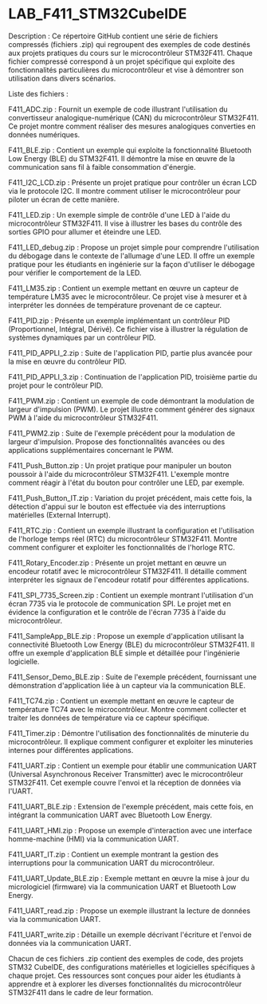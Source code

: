 # LAB_F411_STM32CubeIDE

Description :
Ce répertoire GitHub contient une série de fichiers compressés (fichiers .zip) qui regroupent des exemples de code destinés aux projets pratiques du cours sur le microcontrôleur STM32F411. Chaque fichier compressé correspond à un projet spécifique qui exploite des fonctionnalités particulières du microcontrôleur et vise à démontrer son utilisation dans divers scénarios.

Liste des fichiers :

F411_ADC.zip : Fournit un exemple de code illustrant l'utilisation du convertisseur analogique-numérique (CAN) du microcontrôleur STM32F411. Ce projet montre comment réaliser des mesures analogiques converties en données numériques.

F411_BLE.zip : Contient un exemple qui exploite la fonctionnalité Bluetooth Low Energy (BLE) du STM32F411. Il démontre la mise en œuvre de la communication sans fil à faible consommation d'énergie.

F411_I2C_LCD.zip : Présente un projet pratique pour contrôler un écran LCD via le protocole I2C. Il montre comment utiliser le microcontrôleur pour piloter un écran de cette manière.

F411_LED.zip : Un exemple simple de contrôle d'une LED à l'aide du microcontrôleur STM32F411. Il vise à illustrer les bases du contrôle des sorties GPIO pour allumer et éteindre une LED.

F411_LED_debug.zip : Propose un projet simple pour comprendre l'utilisation du débogage dans le contexte de l'allumage d'une LED. Il offre un exemple pratique pour les étudiants en ingénierie sur la façon d'utiliser le débogage pour vérifier le comportement de la LED.

F411_LM35.zip : Contient un exemple mettant en œuvre un capteur de température LM35 avec le microcontrôleur. Ce projet vise à mesurer et à interpréter les données de température provenant de ce capteur.

F411_PID.zip : Présente un exemple implémentant un contrôleur PID (Proportionnel, Intégral, Dérivé). Ce fichier vise à illustrer la régulation de systèmes dynamiques par un contrôleur PID.

F411_PID_APPLI_2.zip : Suite de l'application PID, partie plus avancée pour la mise en œuvre du contrôleur PID.

F411_PID_APPLI_3.zip : Continuation de l'application PID, troisième partie du projet pour le contrôleur PID.

F411_PWM.zip : Contient un exemple de code démontrant la modulation de largeur d'impulsion (PWM). Le projet illustre comment générer des signaux PWM à l'aide du microcontrôleur STM32F411.

F411_PWM2.zip : Suite de l'exemple précédent pour la modulation de largeur d'impulsion. Propose des fonctionnalités avancées ou des applications supplémentaires concernant le PWM.

F411_Push_Button.zip : Un projet pratique pour manipuler un bouton poussoir à l'aide du microcontrôleur STM32F411. L'exemple montre comment réagir à l'état du bouton pour contrôler une LED, par exemple.

F411_Push_Button_IT.zip : Variation du projet précédent, mais cette fois, la détection d'appui sur le bouton est effectuée via des interruptions matérielles (External Interrupt).

F411_RTC.zip : Contient un exemple illustrant la configuration et l'utilisation de l'horloge temps réel (RTC) du microcontrôleur STM32F411. Montre comment configurer et exploiter les fonctionnalités de l'horloge RTC.

F411_Rotary_Encoder.zip : Présente un projet mettant en œuvre un encodeur rotatif avec le microcontrôleur STM32F411. Il détaille comment interpréter les signaux de l'encodeur rotatif pour différentes applications.

F411_SPI_7735_Screen.zip : Contient un exemple montrant l'utilisation d'un écran 7735 via le protocole de communication SPI. Le projet met en évidence la configuration et le contrôle de l'écran 7735 à l'aide du microcontrôleur.

F411_SampleApp_BLE.zip : Propose un exemple d'application utilisant la connectivité Bluetooth Low Energy (BLE) du microcontrôleur STM32F411. Il offre un exemple d'application BLE simple et détaillée pour l'ingénierie logicielle.

F411_Sensor_Demo_BLE.zip : Suite de l'exemple précédent, fournissant une démonstration d'application liée à un capteur via la communication BLE.

F411_TC74.zip : Contient un exemple mettant en œuvre le capteur de température TC74 avec le microcontrôleur. Montre comment collecter et traiter les données de température via ce capteur spécifique.

F411_Timer.zip : Démontre l'utilisation des fonctionnalités de minuterie du microcontrôleur. Il explique comment configurer et exploiter les minuteries internes pour différentes applications.

F411_UART.zip : Contient un exemple pour établir une communication UART (Universal Asynchronous Receiver Transmitter) avec le microcontrôleur STM32F411. Cet exemple couvre l'envoi et la réception de données via l'UART.

F411_UART_BLE.zip : Extension de l'exemple précédent, mais cette fois, en intégrant la communication UART avec Bluetooth Low Energy.

F411_UART_HMI.zip : Propose un exemple d'interaction avec une interface homme-machine (HMI) via la communication UART.

F411_UART_IT.zip : Contient un exemple montrant la gestion des interruptions pour la communication UART du microcontrôleur.

F411_UART_Update_BLE.zip : Exemple mettant en œuvre la mise à jour du micrologiciel (firmware) via la communication UART et Bluetooth Low Energy.

F411_UART_read.zip : Propose un exemple illustrant la lecture de données via la communication UART.

F411_UART_write.zip : Détaille un exemple décrivant l'écriture et l'envoi de données via la communication UART.

Chacun de ces fichiers .zip contient des exemples de code, des projets STM32 CubeIDE, des configurations matérielles et logicielles spécifiques à chaque projet. Ces ressources sont conçues pour aider les étudiants à apprendre et à explorer les diverses fonctionnalités du microcontrôleur STM32F411 dans le cadre de leur formation.
